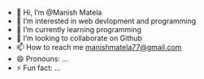 - 👋 Hi, I’m @Manish Matela
- 👀 I’m interested in web devlopment and programming 
- 🌱 I’m currently learning programming
- 💞️ I’m looking to collaborate on Github
- 📫 How to reach me manishmatela77@gmail.com
- 😄 Pronouns: ...
- ⚡ Fun fact: ...

<!---
Manishuk01/Manishuk01 is a ✨ special ✨ repository because its `README.md` (this file) appears on your GitHub profile.
You can click the Preview link to take a look at your changes.
--->

